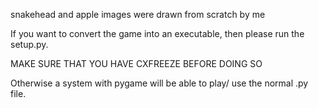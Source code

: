 snakehead and apple images were drawn from scratch by me

If you want to convert the game into an executable, then please run the setup.py.

MAKE SURE THAT YOU HAVE CXFREEZE BEFORE DOING SO

Otherwise a system with pygame will be able to play/ use the normal .py file.
